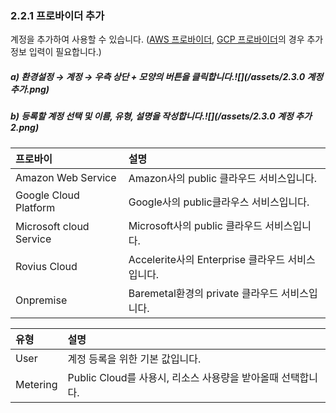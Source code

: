 ### 2.2.1 프로바이더 추가

계정을 추가하여 사용할 수 있습니다. \([AWS 프로바이더](/configuration/provider/add/aws-d504-b85c-bc14-c774-b354-cd94-ac00.md), [GCP 프로바이더](/configuration/provider/add/gcp-d504-b85c-bc14-c774-b354-cd94-ac00.md)의 경우 추가정보 입력이 필요합니다.\)

##### a\)    환경설정 → 계정 → 우측 상단 + 모양의 버튼을 클릭합니다.![](/assets/2.3.0 계정 추가.png)

##### b\) 등록할 계정 선택 및 이름, 유형, 설명을 작성합니다.![](/assets/2.3.0 계정 추가2.png)

| 프로바이 | **설명** |
| :--- | :--- |
| Amazon Web Service | Amazon사의 public 클라우드 서비스입니다. |
| Google Cloud Platform | Google사의 public클라우스 서비스입니다. |
| Microsoft cloud Service | Microsoft사의 public 클라우드 서비스입니다. |
| Rovius Cloud | Accelerite사의 Enterprise 클라우드 서비스입니다. |
| Onpremise | Baremetal환경의 private 클라우드 서비스입니다. |

| **유형** | **설명** |
| :--- | :--- |
| User | 계정 등록을 위한 기본 값입니다. |
| Metering | Public Cloud를 사용시, 리소스 사용량을 받아올때 선택합니다. |



